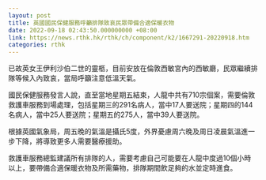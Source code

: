 ```yaml
---
layout: post
title: 英國國民保健服務呼籲排隊致哀民眾帶備合適保暖衣物
date: 2022-09-18 02:43:50.000000000 +08:00
link: https://news.rthk.hk/rthk/ch/component/k2/1667291-20220918.htm
categories: rthk
---
```


已故英女王伊利沙伯二世的靈柩，目前安放在倫敦西敏宮內的西敏廳，民眾繼續排隊等候入內致哀，當局呼籲注意低溫天氣。

國民保健服務發言人說，直至當地星期五結束，人龍中共有710宗個案，需要倫敦救護車服務到場處理，包括星期三的291名病人，當中17人要送院；星期四的144名病人，當中25人要送院；星期五的275人，當中39人要送院。

根據英國氣象局，周五晚的氣溫是攝氏5度，外界憂慮周六晚及周日凌晨氣溫進一步下降，將導致更多人需要醫療援助。

救護車服務總監建議所有排隊的人，需要考慮自己可能要在人龍中度過10個小時以上，要帶備合適保暖衣物及所需藥物，排隊期間飲足夠的水並定時進食。

